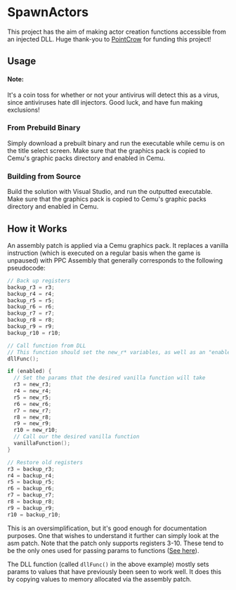 # SpawnActors
This project has the aim of making actor creation functions accessible from an injected DLL.
Huge thank-you to [PointCrow](https://twitch.tv/PointCrow) for funding this project!

## Usage
#### Note:
It's a coin toss for whether or not your antivirus will detect this as a virus, since antiviruses hate dll injectors. Good luck, and have fun making exclusions!
### From Prebuild Binary
Simply download a prebuilt binary and run the executable while cemu is on the title select screen. Make sure that the graphics pack is copied to Cemu's graphic packs directory and enabled in Cemu.
### Building from Source
Build the solution with Visual Studio, and run the outputted executable. Make sure that the graphics pack is copied to Cemu's graphic packs directory and enabled in Cemu.

## How it Works
An assembly patch is applied via a Cemu graphics pack. It replaces a vanilla instruction (which is executed on a regular basis when the game is unpaused) with PPC Assembly that generally corresponds to the following pseudocode:
```cpp
// Back up registers
backup_r3 = r3;
backup_r4 = r4;
backup_r5 = r5;
backup_r6 = r6;
backup_r7 = r7;
backup_r8 = r8;
backup_r9 = r9;
backup_r10 = r10;

// Call function from DLL
// This function should set the new_r* variables, as well as an "enabled" variable.
dllFunc();

if (enabled) {
  // Set the params that the desired vanilla function will take
  r3 = new_r3;
  r4 = new_r4;
  r5 = new_r5;
  r6 = new_r6;
  r7 = new_r7;
  r8 = new_r8;
  r9 = new_r9;
  r10 = new_r10;
  // Call our the desired vanilla function
  vanillaFunction();
}

// Restore old registers
r3 = backup_r3;
r4 = backup_r4;
r5 = backup_r5;
r6 = backup_r6;
r7 = backup_r7;
r8 = backup_r8;
r9 = backup_r9;
r10 = backup_r10;
```
This is an oversimplification, but it's good enough for documentation purposes. One that wishes to understand it further can simply look at the asm patch. Note that the patch only supports registers 3-10. These tend to be the only ones used for passing params to functions ([See here](https://www.cs.uaf.edu/2010/fall/cs301/lecture/12_01_PowerPC.html)).

The DLL function (called ``dllFunc()`` in the above example) mostly sets params to values that have previously been seen to work well. It does this by copying values to memory allocated via the assembly patch.
